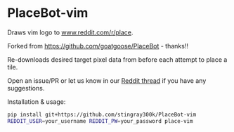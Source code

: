 # PlaceBot-vim

Draws vim logo to www.reddit.com/r/place.

Forked from https://github.com/goatgoose/PlaceBot - thanks!!

Re-downloads desired target pixel data from
[](https://github.com/stingray300k/placebot/blob/vim/out.cfg) before each
attempt to place a tile.

Open an issue/PR or let us know in our
[Reddit thread](https://www.reddit.com/r/vim/comments/ttrhtk/opportunity_for_vim_logo_on_rplace/)
if you have any suggestions.


Installation & usage:

```bash
pip install git+https://github.com/stingray300k/PlaceBot-vim
REDDIT_USER=your_username REDDIT_PW=your_password place-vim
```
